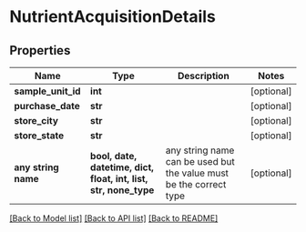 # NutrientAcquisitionDetails


## Properties
Name | Type | Description | Notes
------------ | ------------- | ------------- | -------------
**sample_unit_id** | **int** |  | [optional] 
**purchase_date** | **str** |  | [optional] 
**store_city** | **str** |  | [optional] 
**store_state** | **str** |  | [optional] 
**any string name** | **bool, date, datetime, dict, float, int, list, str, none_type** | any string name can be used but the value must be the correct type | [optional]

[[Back to Model list]](../README.md#documentation-for-models) [[Back to API list]](../README.md#documentation-for-api-endpoints) [[Back to README]](../README.md)


